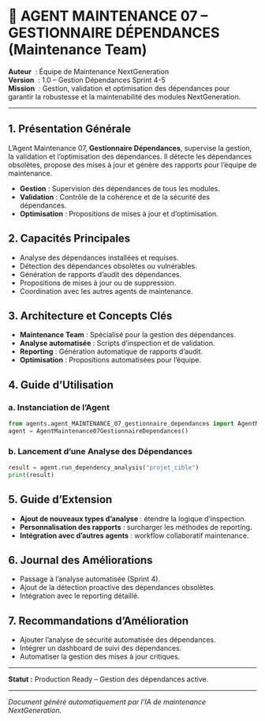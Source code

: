 # 🔗 AGENT MAINTENANCE 07 – GESTIONNAIRE DÉPENDANCES (Maintenance Team)

**Auteur**    : Équipe de Maintenance NextGeneration  
**Version**   : 1.0 – Gestion Dépendances Sprint 4-5  
**Mission**   : Gestion, validation et optimisation des dépendances pour garantir la robustesse et la maintenabilité des modules NextGeneration.

---

## 1. Présentation Générale

L’Agent Maintenance 07, **Gestionnaire Dépendances**, supervise la gestion, la validation et l’optimisation des dépendances. Il détecte les dépendances obsolètes, propose des mises à jour et génère des rapports pour l’équipe de maintenance.

- **Gestion** : Supervision des dépendances de tous les modules.
- **Validation** : Contrôle de la cohérence et de la sécurité des dépendances.
- **Optimisation** : Propositions de mises à jour et d’optimisation.

## 2. Capacités Principales

- Analyse des dépendances installées et requises.
- Détection des dépendances obsolètes ou vulnérables.
- Génération de rapports d’audit des dépendances.
- Propositions de mises à jour ou de suppression.
- Coordination avec les autres agents de maintenance.

## 3. Architecture et Concepts Clés

- **Maintenance Team** : Spécialisé pour la gestion des dépendances.
- **Analyse automatisée** : Scripts d’inspection et de validation.
- **Reporting** : Génération automatique de rapports d’audit.
- **Optimisation** : Propositions automatisées pour l’équipe.

## 4. Guide d’Utilisation

### a. Instanciation de l’Agent
```python
from agents.agent_MAINTENANCE_07_gestionnaire_dependances import AgentMaintenance07GestionnaireDependances
agent = AgentMaintenance07GestionnaireDependances()
```

### b. Lancement d’une Analyse des Dépendances
```python
result = agent.run_dependency_analysis("projet_cible")
print(result)
```

## 5. Guide d’Extension

- **Ajout de nouveaux types d’analyse** : étendre la logique d’inspection.
- **Personnalisation des rapports** : surcharger les méthodes de reporting.
- **Intégration avec d’autres agents** : workflow collaboratif maintenance.

## 6. Journal des Améliorations

- Passage à l’analyse automatisée (Sprint 4).
- Ajout de la détection proactive des dépendances obsolètes.
- Intégration avec le reporting détaillé.

## 7. Recommandations d’Amélioration

- Ajouter l’analyse de sécurité automatisée des dépendances.
- Intégrer un dashboard de suivi des dépendances.
- Automatiser la gestion des mises à jour critiques.

---

**Statut :** Production Ready – Gestion des dépendances active.

---

*Document généré automatiquement par l’IA de maintenance NextGeneration.*
